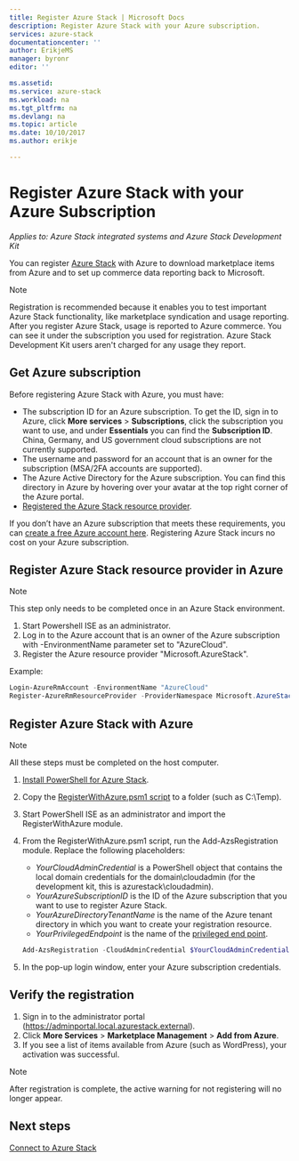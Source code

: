 ```yaml
---
title: Register Azure Stack | Microsoft Docs
description: Register Azure Stack with your Azure subscription.
services: azure-stack
documentationcenter: ''
author: ErikjeMS
manager: byronr
editor: ''

ms.assetid: 
ms.service: azure-stack
ms.workload: na
ms.tgt_pltfrm: na
ms.devlang: na
ms.topic: article
ms.date: 10/10/2017
ms.author: erikje

---
```

# Register Azure Stack with your Azure Subscription

*Applies to: Azure Stack integrated systems and Azure Stack Development Kit*

You can register [Azure Stack](azure-stack-poc.md) with Azure to download marketplace items from Azure and to set up commerce data reporting back to Microsoft. 

> [!NOTE]
>Registration is recommended because it enables you to test important Azure Stack functionality, like marketplace syndication and usage reporting. After you register Azure Stack, usage is reported to Azure commerce. You can see it under the subscription you used for registration. Azure Stack Development Kit users aren't charged for any usage they report.
>


## Get Azure subscription

Before registering Azure Stack with Azure, you must have:

- The subscription ID for an Azure subscription. To get the ID, sign in to Azure, click **More services** > **Subscriptions**, click the subscription you want to use, and under **Essentials** you can find the **Subscription ID**. China, Germany, and US government cloud subscriptions are not currently supported.
- The username and password for an account that is an owner for the subscription (MSA/2FA accounts are supported).
- The Azure Active Directory for the Azure subscription. You can find this directory in Azure by hovering over your avatar at the top right corner of the Azure portal. 
- [Registered the Azure Stack resource provider](#register-azure-stack-resource-provider-in-azure).

If you don’t have an Azure subscription that meets these requirements, you can [create a free Azure account here](https://azure.microsoft.com/en-us/free/?b=17.06). Registering Azure Stack incurs no cost on your Azure subscription.



## Register Azure Stack resource provider in Azure
> [!NOTE] 
> This step only needs to be completed once in an Azure Stack environment.
>

1. Start Powershell ISE as an administrator.
2. Log in to the Azure account that is an owner of the Azure subscription with -EnvironmentName parameter set to "AzureCloud".
3. Register the Azure resource provider "Microsoft.AzureStack".

Example: 
```Powershell
Login-AzureRmAccount -EnvironmentName "AzureCloud"
Register-AzureRmResourceProvider -ProviderNamespace Microsoft.AzureStack
```


## Register Azure Stack with Azure

> [!NOTE]
>All these steps must be completed on the host computer.
>

1. [Install PowerShell for Azure Stack](azure-stack-powershell-install.md). 
2. Copy the [RegisterWithAzure.psm1 script](https://go.microsoft.com/fwlink/?linkid=842959) to a folder (such as C:\Temp).
3. Start PowerShell ISE as an administrator and import the RegisterWithAzure module.    
4. From the RegisterWithAzure.psm1 script, run the Add-AzsRegistration module. Replace the following placeholders: 
    - *YourCloudAdminCredential* is a PowerShell object that contains the local domain credentials for the domain\cloudadmin (for the development kit, this is azurestack\cloudadmin).
    - *YourAzureSubscriptionID* is the ID of the Azure subscription that you want to use to register Azure Stack.
    - *YourAzureDirectoryTenantName* is the name of the Azure tenant directory in which you want to create your registration resource.
    - *YourPrivilegedEndpoint* is the name of the [privileged end point](azure-stack-privileged-endpoint.md).

    ```powershell
    Add-AzsRegistration -CloudAdminCredential $YourCloudAdminCredential -AzureDirectoryTenantName $YourAzureDirectoryTenantName  -AzureSubscriptionId $YourAzureSubscriptionId -PrivilegedEndpoint $YourPrivilegedEndpoint -BillingModel Development 
    ```
5. In the pop-up login window, enter your Azure subscription credentials.

## Verify the registration

1. Sign in to the administrator portal (https://adminportal.local.azurestack.external).
2. Click **More Services** > **Marketplace Management** > **Add from Azure**.
3. If you see a list of items available from Azure (such as WordPress), your activation was successful.

> [!NOTE]
> After registration is complete, the active warning for not registering will no longer appear.

## Next steps

[Connect to Azure Stack](azure-stack-connect-azure-stack.md)

